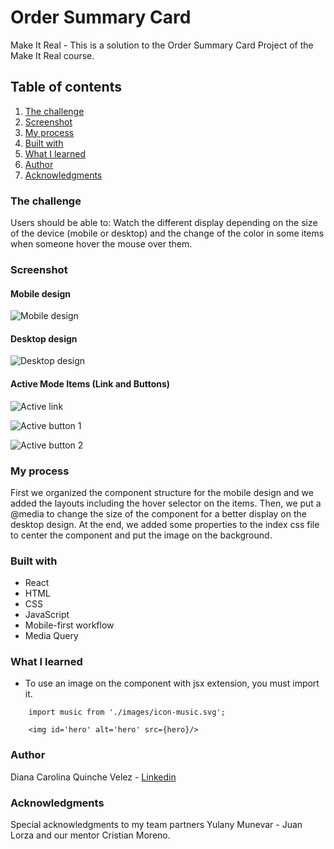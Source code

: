 # Order Summary Card

 Make It Real - This is a solution to the Order Summary Card Project of the Make It Real course.


## Table of contents
 1. [The challenge](#the-challenge)
 2. [Screenshot](#screenshot)
 3. [My process](#my-process)
 4. [Built with](#built-with)
 5. [What I learned](#what-i-learned)
 6. [Author](#author)
 7. [Acknowledgments](#acknowledgments)


### The challenge
 Users should be able to:
 Watch the different display depending on the size of the device (mobile or desktop) and the change of the color in some items when someone hover the mouse over them.


### Screenshot

#### Mobile design
![Mobile design](https://github.com/dcquinche/OrderSummaryCard/blob/main/design/Mobile.png)

#### Desktop design
![Desktop design](https://github.com/dcquinche/OrderSummaryCard/blob/main/design/Desktop.png)

#### Active Mode Items (Link and Buttons)

![Active link](https://github.com/dcquinche/OrderSummaryCard/blob/main/design/ActiveModeLink.png)

![Active button 1](https://github.com/dcquinche/OrderSummaryCard/blob/main/design/ActiveModeBtn1.png)

![Active button 2](https://github.com/dcquinche/OrderSummaryCard/blob/main/design/ActiveModeBtn2.png)


### My process
First we organized the component structure for the mobile design and we added the layouts including the hover selector on the items. Then, we put a @media to change the size of the component for a better display on the desktop design. At the end, we added some properties to the index css file to center the component and put the image on the background.


### Built with
- React
- HTML
- CSS
- JavaScript
- Mobile-first workflow
- Media Query


### What I learned

- To use an image on the component with jsx extension, you must import it.

```
    import music from './images/icon-music.svg';

```

```
    <img id='hero' alt='hero' src={hero}/>

```


### Author
Diana Carolina Quinche Velez -
[Linkedin](https://www.linkedin.com/in/diana-carolina-quinche-v%C3%A9lez-06b9791b3/)


### Acknowledgments
Special acknowledgments to my team partners Yulany Munevar - Juan Lorza and our mentor Cristian Moreno.

